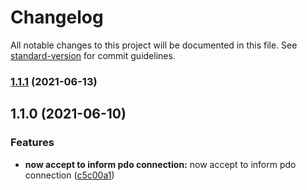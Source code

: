 # Changelog

All notable changes to this project will be documented in this file. See [standard-version](https://github.com/conventional-changelog/standard-version) for commit guidelines.

### [1.1.1](https://github.com/RafaelPRufino/Query/compare/v1.1.0...v1.1.1) (2021-06-13)

## 1.1.0 (2021-06-10)


### Features

* **now accept to inform pdo connection:** now accept to inform pdo connection ([c5c00a1](https://github.com/RafaelPRufino/Query/commit/c5c00a155d966a56ef612c27948a3f1ec44dff60))
